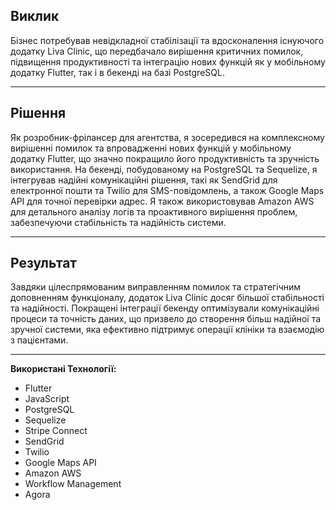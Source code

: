 ## **Виклик**
Бізнес потребував невідкладної стабілізації та вдосконалення існуючого додатку Liva Clinic, що передбачало вирішення критичних помилок, підвищення продуктивності та інтеграцію нових функцій як у мобільному додатку Flutter, так і в бекенді на базі PostgreSQL.

---

## **Рішення**
Як розробник-фрілансер для агентства, я зосередився на комплексному вирішенні помилок та впровадженні нових функцій у мобільному додатку Flutter, що значно покращило його продуктивність та зручність використання. На бекенді, побудованому на PostgreSQL та Sequelize, я інтегрував надійні комунікаційні рішення, такі як SendGrid для електронної пошти та Twilio для SMS-повідомлень, а також Google Maps API для точної перевірки адрес. Я також використовував Amazon AWS для детального аналізу логів та проактивного вирішення проблем, забезпечуючи стабільність та надійність системи.

---

## **Результат**
Завдяки цілеспрямованим виправленням помилок та стратегічним доповненням функціоналу, додаток Liva Clinic досяг більшої стабільності та надійності. Покращені інтеграції бекенду оптимізували комунікаційні процеси та точність даних, що призвело до створення більш надійної та зручної системи, яка ефективно підтримує операції клініки та взаємодію з пацієнтами.

---

**Використані Технології:**
- Flutter
- JavaScript
- PostgreSQL
- Sequelize
- Stripe Connect
- SendGrid
- Twilio
- Google Maps API
- Amazon AWS
- Workflow Management
- Agora